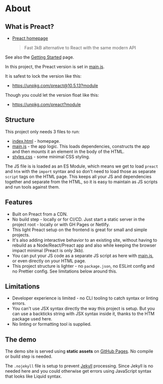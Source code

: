 # About


## What is Preact?

- [Preact homepage](https://preactjs.com/)
    > Fast 3kB alternative to React with the same modern API
    
See also the [Getting Started](https://preactjs.com/guide/v10/getting-started/) page.

In this project, the Preact version is set in [main.js](/main.js).

It is safest to lock the version like this:

- https://unpkg.com/preact@10.5.13?module

Though you could let the version float like this:

- https://unpkg.com/preact?module


## Structure

This project only needs 3 files to run:

- [index.html](/index.html) - homepage.
- [main.js](/main.js) - the app logic. This loads dependencies, constructs the app and then mounts it an element in the body of the HTML.
- [styles.css](/styles.css) - some minimal CSS styling.

The JS file is is loaded as an ES Module, which means we get to load `preact` and `htm` with the `import` syntax and so don't need to load those as separate `script` tags on the HTML page. This keeps all your JS and dependencies together and separate from the HTML, so it is easy to maintain as JS scripts and run tools against them.


## Features

- Built on Preact from a CDN.
- No build step - locally or for CI/CD. Just start a static server in the project root - locally or with GH Pages or Netlify.
- This light Preact setup on the frontend is great for small and simple projects.
- It's also adding interactive behavior to an existing site, without having to rebuild as a Node/React/Preact app and also while keeping the browser impact minimal (Preact is only 3kb).
- You can put your JS code as a separate JS script as here with [main.js](/main.js), or even directly on your HTML page.
- This project structure is lighter - no `package.json`, no ESLint config and no Prettier config. See limitations below around this.


## Limitations

- Developer experience is limited - no CLI tooling to catch syntax or linting errors.
- You can't use JSX syntax directly the way this project is setup. But you can use a backticks string with JSX syntax inside it, thanks to the HTM package used here.
- No linting or formatting tool is supplied.


## The demo

The demo site is served using **static assets** on [GitHub Pages](https://pages.github.com/). No compile or build step is needed.

The `.nojekyll` file is setup to prevent [Jekyll](https://pages.github.com/) processing. Since Jekyll is no needed here and you could otherwise get errors using JavaScript syntax that looks like Liquid syntax.
